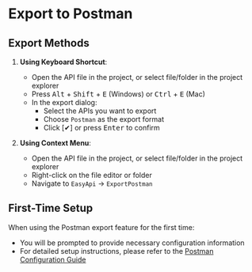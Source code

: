 # Export to Postman

## Export Methods

1. **Using Keyboard Shortcut**:
   - Open the API file in the project, or select file/folder in the project explorer
   - Press <kbd>Alt</kbd> + <kbd>Shift</kbd> + <kbd>E</kbd> (Windows) or <kbd>Ctrl</kbd> + <kbd>E</kbd> (Mac)
   - In the export dialog:
     - Select the APIs you want to export
     - Choose `Postman` as the export format
     - Click [✔] or press <kbd>Enter</kbd> to confirm

2. **Using Context Menu**:
   - Open the API file in the project, or select file/folder in the project explorer
   - Right-click on the file editor or folder
   - Navigate to `EasyApi` -> `ExportPostman`

## First-Time Setup

When using the Postman export feature for the first time:
- You will be prompted to provide necessary configuration information
- For detailed setup instructions, please refer to the [Postman Configuration Guide](/setting/postman.html)
